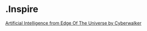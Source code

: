 # .Inspire
[Artificial Intelligence from Edge Of The Universe by Cyberwalker](https://future80s.bandcamp.com/track/artificial-intelligence)
